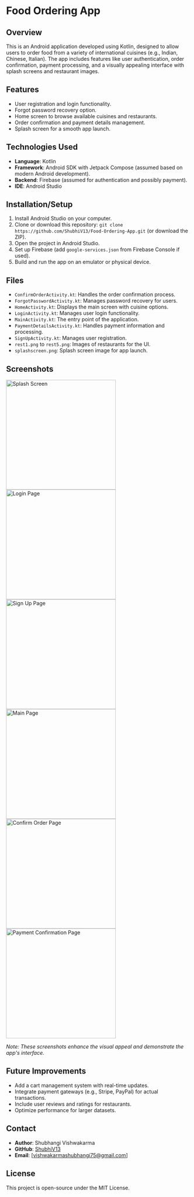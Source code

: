 # Food Ordering App

## Overview
This is an Android application developed using Kotlin, designed to allow users to order food from a variety of international cuisines (e.g., Indian, Chinese, Italian). The app includes features like user authentication, order confirmation, payment processing, and a visually appealing interface with splash screens and restaurant images.

## Features
- User registration and login functionality.
- Forgot password recovery option.
- Home screen to browse available cuisines and restaurants.
- Order confirmation and payment details management.
- Splash screen for a smooth app launch.

## Technologies Used
- **Language**: Kotlin
- **Framework**: Android SDK with Jetpack Compose (assumed based on modern Android development).
- **Backend**: Firebase (assumed for authentication and possibly payment).
- **IDE**: Android Studio

## Installation/Setup
1. Install Android Studio on your computer.
2. Clone or download this repository: `git clone https://github.com/ShubhiV13/Food-Ordering-App.git` (or download the ZIP).
3. Open the project in Android Studio.
4. Set up Firebase (add `google-services.json` from Firebase Console if used).
5. Build and run the app on an emulator or physical device.

## Files
- `ConfirmOrderActivity.kt`: Handles the order confirmation process.
- `ForgotPasswordActivity.kt`: Manages password recovery for users.
- `HomeActivity.kt`: Displays the main screen with cuisine options.
- `LoginActivity.kt`: Manages user login functionality.
- `MainActivity.kt`: The entry point of the application.
- `PaymentDetailsActivity.kt`: Handles payment information and processing.
- `SignUpActivity.kt`: Manages user registration.
- `rest1.png` to `rest5.png`: Images of restaurants for the UI.
- `splashscreen.png`: Splash screen image for app launch.

## Screenshots
<img src="splashscreen.png" alt="Splash Screen" width="300"/>  
<img src="rest4.png" alt="Login Page" width="300"/>  
<img src="rest5.png" alt="Sign Up Page" width="300"/>  
<img src="rest1.png" alt="Main Page" width="300"/>  
<img src="rest2.png" alt="Confirm Order Page" width="300"/>  
<img src="rest3.png" alt="Payment Confirmation Page" width="300"/>  

*Note: These screenshots enhance the visual appeal and demonstrate the app's interface.* 

## Future Improvements
- Add a cart management system with real-time updates.
- Integrate payment gateways (e.g., Stripe, PayPal) for actual transactions.
- Include user reviews and ratings for restaurants.
- Optimize performance for larger datasets.

## Contact
- **Author**: Shubhangi Vishwakarma
- **GitHub**: [ShubhiV13](https://github.com/ShubhiV13)
- **Email**: [vishwakarmashubhangi75@gmail.com]

## License
This project is open-source under the MIT License.
